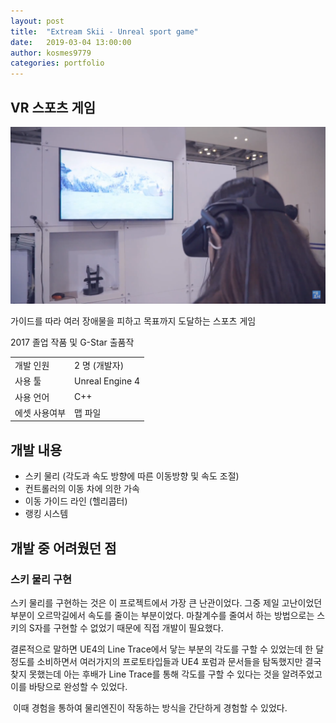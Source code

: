 ```yaml
---
layout: post
title:  "Extream Skii - Unreal sport game"
date:   2019-03-04 13:00:00
author: kosmes9779
categories: portfolio
---
```


## VR 스포츠 게임

![](/assets/skii.png)

​가이드를 따라 여러 장애물을 피하고 목표까지 도달하는 스포츠 게임



2017 졸업 작품 및 G-Star 출품작

|               |                          |
|---------------|--------------------------|
| 개발 인원     | 2 명 (개발자)             |
| 사용 툴       | Unreal Engine 4          |
| 사용 언어     | C++                       |
| 에셋 사용여부  | 맵 파일                     |


## 개발 내용

 * 스키 물리 (각도과 속도 방향에 따른 이동방향 및 속도 조절)
 * 컨트롤러의 이동 차에 의한 가속
 * 이동 가이드 라인 (헬리콥터)
 * 랭킹 시스템


## 개발 중 어려웠던 점

### 스키 물리 구현

스키 물리를 구현하는 것은 이 프로젝트에서 가장 큰 난관이었다. 그중 제일 고난이었던 부분이 오르막길에서 속도를 줄이는 부분이었다. 마찰계수를 줄여서 하는 방법으로는 스키의 S자를 구현할 수 없었기 때문에 직접 개발이 필요했다.

결론적으로 말하면 UE4의 Line Trace에서 닿는 부분의 각도를 구할 수 있었는데 한 달 정도를 소비하면서 여러가지의 프로토타입들과 UE4 포럼과 문서들을 탐독했지만 결국 찾지 못했는데 아는 후배가 Line Trace를 통해 각도를 구할 수 있다는 것을 알려주었고 이를 바탕으로 완성할 수 있었다.

​ 이때 경험을 통하여 물리엔진이 작동하는 방식을 간단하게 경험할 수 있었다.